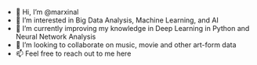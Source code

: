 - 👋 Hi, I’m @marxinal
- 👀 I’m interested in Big Data Analysis, Machine Learning, and AI 
- 🌱 I’m currently improving my knowledge in Deep Learning in Python and Neural Network Analysis 
- 💞️ I’m looking to collaborate on music, movie and other art-form data
- 📫 Feel free to reach out to me here 

<!---
marxinal/marxinal is a ✨ special ✨ repository because its `README.md` (this file) appears on your GitHub profile.
You can click the Preview link to take a look at your changes.
--->
